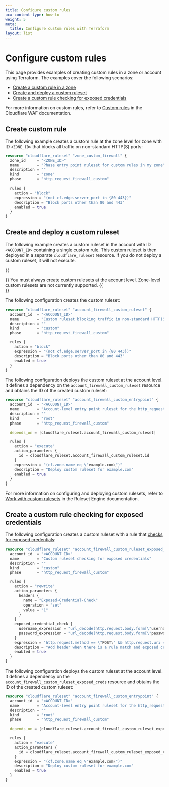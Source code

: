 ```yaml
---
title: Configure custom rules
pcx-content-type: how-to
weight: 5
meta:
  title: Configure custom rules with Terraform
layout: list
---
```


# Configure custom rules

This page provides examples of creating custom rules in a zone or account using Terraform. The examples cover the following scenarios:

* [Create a custom rule in a zone](#create-custom-rule)
* [Create and deploy a custom ruleset](#create-and-deploy-a-custom-ruleset)
* [Create a custom rule checking for exposed credentials](#create-a-custom-rule-checking-for-exposed-credentials)

For more information on custom rules, refer to [Custom rules](/waf/custom-rules/) in the Cloudflare WAF documentation.

## Create custom rule

The following example creates a custom rule at the zone level for zone with ID `<ZONE_ID>` that blocks all traffic on non-standard HTTP(S) ports:

```tf
resource "cloudflare_ruleset" "zone_custom_firewall" {
  zone_id     = "<ZONE_ID>"
  name        = "Phase entry point ruleset for custom rules in my zone"
  description = ""
  kind        = "zone"
  phase       = "http_request_firewall_custom"

  rules {
    action = "block"
    expression = "(not cf.edge.server_port in {80 443})"
    description = "Block ports other than 80 and 443"
    enabled = true
  }
}
```

## Create and deploy a custom ruleset

The following example creates a custom ruleset in the account with ID `<ACCOUNT_ID>` containing a single custom rule. This custom ruleset is then deployed in a separate `cloudflare_ruleset` resource. If you do not deploy a custom ruleset, it will not execute.

{{<Aside type="warning">}}
You must always create custom rulesets at the account level. Zone-level custom rulesets are not currently supported.
{{</Aside>}}

The following configuration creates the custom ruleset:

```tf
resource "cloudflare_ruleset" "account_firewall_custom_ruleset" {
  account_id  = "<ACCOUNT_ID>"
  name        = "Custom ruleset blocking traffic in non-standard HTTP(S) ports"
  description = ""
  kind        = "custom"
  phase       = "http_request_firewall_custom"

  rules {
    action = "block"
    expression = "(not cf.edge.server_port in {80 443})"
    description = "Block ports other than 80 and 443"
    enabled = true
  }
}
```

The following configuration deploys the custom ruleset at the account level. It defines a dependency on the `account_firewall_custom_ruleset` resource and obtains the ID of the created custom ruleset:

```tf
resource "cloudflare_ruleset" "account_firewall_custom_entrypoint" {
  account_id  = "<ACCOUNT_ID>"
  name        = "Account-level entry point ruleset for the http_request_firewall_custom phase deploying a custom ruleset"
  description = ""
  kind        = "root"
  phase       = "http_request_firewall_custom"

  depends_on = [cloudflare_ruleset.account_firewall_custom_ruleset]

  rules {
    action = "execute"
    action_parameters {
      id = cloudflare_ruleset.account_firewall_custom_ruleset.id
    }
    expression = "(cf.zone.name eq \"example.com\")"
    description = "Deploy custom ruleset for example.com"
    enabled = true
  }
}
```

For more information on configuring and deploying custom rulesets, refer to [Work with custom rulesets](/ruleset-engine/custom-rulesets/) in the Ruleset Engine documentation.

## Create a custom rule checking for exposed credentials

The following configuration creates a custom ruleset with a rule that [checks for exposed credentials](/waf/exposed-credentials-check/configure-api/#create-a-custom-rule-checking-for-exposed-credentials):

```tf
resource "cloudflare_ruleset" "account_firewall_custom_ruleset_exposed_creds" {
  account_id  = "<ACCOUNT_ID>"
  name        = "Custom ruleset checking for exposed credentials"
  description = ""
  kind        = "custom"
  phase       = "http_request_firewall_custom"

  rules {
    action = "rewrite"
    action_parameters {
      headers {
        name = "Exposed-Credential-Check"
        operation = "set"
        value = "1"
      }
    }
    exposed_credential_check {
      username_expression = "url_decode(http.request.body.form[\"username\"][0])"
      password_expression = "url_decode(http.request.body.form[\"password\"][0])"
    }
    expression = "http.request.method == \"POST\" && http.request.uri == \"/login.php\""
    description = "Add header when there is a rule match and exposed credentials are detected"
    enabled = true
  }
}
```

The following configuration deploys the custom ruleset at the account level. It defines a dependency on the `account_firewall_custom_ruleset_exposed_creds` resource and obtains the ID of the created custom ruleset:

```tf
resource "cloudflare_ruleset" "account_firewall_custom_entrypoint" {
  account_id  = "<ACCOUNT_ID>"
  name        = "Account-level entry point ruleset for the http_request_firewall_custom phase deploying a custom ruleset checking for exposed credentials"
  description = ""
  kind        = "root"
  phase       = "http_request_firewall_custom"

  depends_on = [cloudflare_ruleset.account_firewall_custom_ruleset_exposed_creds]

  rules {
    action = "execute"
    action_parameters {
      id = cloudflare_ruleset.account_firewall_custom_ruleset_exposed_creds.id
    }
    expression = "(cf.zone.name eq \"example.com\")"
    description = "Deploy custom ruleset for example.com"
    enabled = true
  }
}
```
